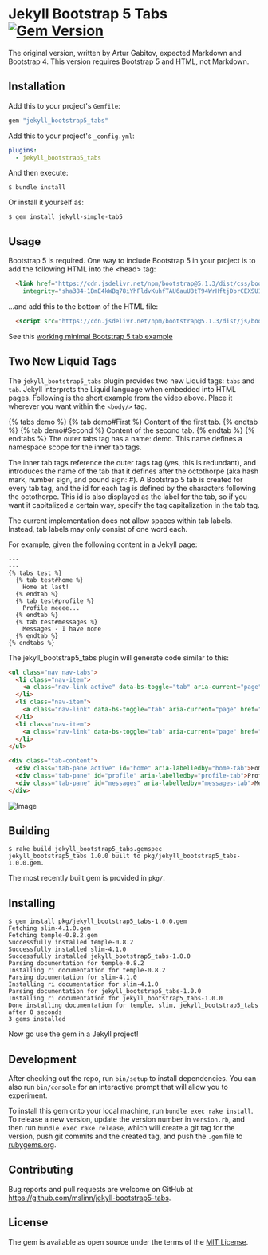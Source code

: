 Jekyll Bootstrap 5 Tabs
[![Gem Version](https://badge.fury.io/rb/jekyll_bootstrap5_tabs.svg)](https://badge.fury.io/rb/jekyll_bootstrap5_tabs)
===========

The original version, written by Artur Gabitov, expected Markdown and Bootstrap 4.
This version requires Bootstrap 5 and HTML, not Markdown.


## Installation

Add this to your project's `Gemfile`:
```ruby
gem "jekyll_bootstrap5_tabs"
```

Add this to your project's `_config.yml`:

```yaml
plugins:
  - jekyll_bootstrap5_tabs
```

And then execute:

    $ bundle install

Or install it yourself as:

    $ gem install jekyll-simple-tab5


## Usage

Bootstrap 5 is required. One way to include Bootstrap 5 in your project is to add the following HTML into the &lt;head> tag:
```html
  <link href="https://cdn.jsdelivr.net/npm/bootstrap@5.1.3/dist/css/bootstrap.min.css" rel="stylesheet"
    integrity="sha384-1BmE4kWBq78iYhFldvKuhfTAU6auU8tT94WrHftjDbrCEXSU1oBoqyl2QvZ6jIW3" crossorigin="anonymous">
```
...and add this to the bottom of the HTML file:
```html
  <script src="https://cdn.jsdelivr.net/npm/bootstrap@5.1.3/dist/js/bootstrap.bundle.min.js"></script>
```

See this [working minimal Bootstrap 5 tab example](https://codepen.io/mslinn/pen/OJOjVPR)

## Two New Liquid Tags
The `jekyll_bootstrap5_tabs` plugin provides two new Liquid tags: `tabs` and `tab`.
Jekyll interprets the Liquid language when embedded into HTML pages.
Following is the short example from the video above.
Place it wherever you want within the `<body/>` tag.

{% tabs demo %}
  {% tab demo#First %}
    Content of the first tab.
  {% endtab %}
  {% tab demo#Second %}
    Content of the second tab.
  {% endtab %}
{% endtabs %}
The outer tabs tag has a name: demo. This name defines a namespace scope for the inner tab tags.

The inner tab tags reference the outer tags tag (yes, this is redundant), and introduces the name of the tab that it defines after the octothorpe (aka hash mark, number sign, and pound sign: #). A Bootstrap 5 tab is created for every tab tag, and the id for each tag is defined by the characters following the octothorpe. This id is also displayed as the label for the tab, so if you want it capitalized a certain way, specify the tag capitalization in the tab tag.

The current implementation does not allow spaces within tab labels. Instead, tab labels may only consist of one word each.

For example, given the following content in a Jekyll page:
```
---
---
{% tabs test %}
  {% tab test#home %}
    Home at last!
  {% endtab %}
  {% tab test#profile %}
    Profile meeee...
  {% endtab %}
  {% tab test#messages %}
    Messages - I have none
  {% endtab %}
{% endtabs %}
```
The jekyll_bootstrap5_tabs plugin will generate code similar to this:
```html
<ul class="nav nav-tabs">
  <li class="nav-item">
    <a class="nav-link active" data-bs-toggle="tab" aria-current="page" href="#home">Home</a>
  </li>
  <li class="nav-item">
    <a class="nav-link" data-bs-toggle="tab" aria-current="page" href="#profile">Profile</a>
  </li>
  <li class="nav-item">
    <a class="nav-link" data-bs-toggle="tab" aria-current="page" href="#messages">Messages</a>
  </li>
</ul>

<div class="tab-content">
  <div class="tab-pane active" id="home" aria-labelledby="home-tab">Home at last!</div>
  <div class="tab-pane" id="profile" aria-labelledby="profile-tab">Profile meeee...</div>
  <div class="tab-pane" id="messages" aria-labelledby="messages-tab">Messages - I have none</div>
</div>
```

![Image](docs/tab-screen.gif)


## Building

```shell
$ rake build jekyll_bootstrap5_tabs.gemspec
jekyll_bootstrap5_tabs 1.0.0 built to pkg/jekyll_bootstrap5_tabs-1.0.0.gem.
```

The most recently built gem is provided in `pkg/`.


## Installing

```shell
$ gem install pkg/jekyll_bootstrap5_tabs-1.0.0.gem
Fetching slim-4.1.0.gem
Fetching temple-0.8.2.gem
Successfully installed temple-0.8.2
Successfully installed slim-4.1.0
Successfully installed jekyll_bootstrap5_tabs-1.0.0
Parsing documentation for temple-0.8.2
Installing ri documentation for temple-0.8.2
Parsing documentation for slim-4.1.0
Installing ri documentation for slim-4.1.0
Parsing documentation for jekyll_bootstrap5_tabs-1.0.0
Installing ri documentation for jekyll_bootstrap5_tabs-1.0.0
Done installing documentation for temple, slim, jekyll_bootstrap5_tabs after 0 seconds
3 gems installed
```

Now go use the gem in a Jekyll project!


## Development

After checking out the repo, run `bin/setup` to install dependencies. You can also run `bin/console` for an interactive prompt that will allow you to experiment.

To install this gem onto your local machine, run `bundle exec rake install`.
To release a new version, update the version number in `version.rb`, and then run `bundle exec rake release`,
which will create a git tag for the version, push git commits and the created tag,
and push the `.gem` file to [rubygems.org](https://rubygems.org).


## Contributing

Bug reports and pull requests are welcome on GitHub at https://github.com/mslinn/jekyll-bootstrap5-tabs.


## License

The gem is available as open source under the terms of the [MIT License](https://opensource.org/licenses/MIT).
